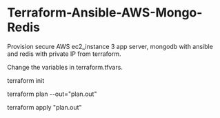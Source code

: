 # Terraform-Ansible-AWS-Mongo-Redis
Provision secure AWS ec2_instance 3 app server, mongodb with ansible and redis with private IP from terraform.

Change the variables in terraform.tfvars.

terraform init

terraform plan --out="plan.out"

terraform apply "plan.out"